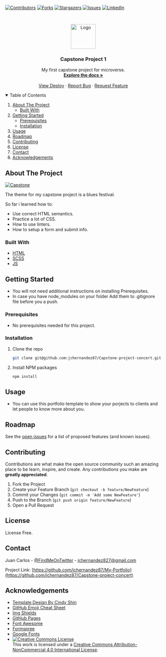 [![Contributors][contributors-shield]][contributors-url]
[![Forks][forks-shield]][forks-url]
[![Stargazers][stars-shield]][stars-url]
[![Issues][issues-shield]][issues-url]
[![LinkedIn][linkedin-shield]][linkedin-url]



<!-- PROJECT LOGO -->
<br />
<p align="center">
  <a href="https://github.com/jchernandez87/My-Portfolio">
    <img src="https://user-images.githubusercontent.com/44485810/121365647-71b70400-c8fe-11eb-8ca7-b8295f16c12a.png" alt="Logo" width="80" height="80">
  </a>

  <h3 align="center">Capstone Project 1</h3>

  <p align="center">
    My first capstone project for microverse.
    <br />
    <a href="https://github.com/jchernandez87Capstone-project-concert"><strong>Explore the docs »</strong></a>
    <br />
    <br />
    <a href="https://jchernandez87.github.io/Capstone-project-concert/">View Deploy</a>
    ·
    <a href="https://github.com/jchernandez87/Capstone-project-concert/issues">Report Bug</a>
    ·
    <a href="https://github.com/jchernandez87/Capstone-project-concert/issues">Request Feature</a>
  </p>
</p>



<!-- TABLE OF CONTENTS -->
<details open="open">
  <summary>Table of Contents</summary>
  <ol>
    <li>
      <a href="#about-the-project">About The Project</a>
      <ul>
        <li><a href="#built-with">Built With</a></li>
      </ul>
    </li>
    <li>
      <a href="#getting-started">Getting Started</a>
      <ul>
        <li><a href="#prerequisites">Prerequisites</a></li>
        <li><a href="#installation">Installation</a></li>
      </ul>
    </li>
    <li><a href="#usage">Usage</a></li>
    <li><a href="#roadmap">Roadmap</a></li>
    <li><a href="#contributing">Contributing</a></li>
    <li><a href="#license">License</a></li>
    <li><a href="#contact">Contact</a></li>
    <li><a href="#acknowledgements">Acknowledgements</a></li>
  </ol>
</details>



<!-- ABOUT THE PROJECT -->
## About The Project

[![Capstone][product-screenshot]](https://example.com)

The theme for my capstone project is a blues festival.

So far i learned how to:
* Use correct HTML semantics.
* Practice a lot of CSS.
* How to use linters.
* How to setup a form and submit info.

### Built With

* [HTML](https://www.w3schools.com/html/)
* [SCSS](https://sass-lang.com/)
* [JS](https://www.javascript.com/)


<!-- GETTING STARTED -->
## Getting Started

* You will not need additional instructions on installing Prerequisites.
* In case you have node_modules on your folder Add them to .gitignore file before you a push.

### Prerequisites

* No prerequisites needed for this project.
 <!--
This is an example of how to list things you need to use the software and how to install them.
* npm
  ```sh
  npm install npm@latest -g
  ```
-->

### Installation
<!-- 1. Get a free API Key at [https://example.com](https://example.com) -->
1. Clone the repo
   ```sh
   git clone git@github.com:jchernandez87/Capstone-project-concert.git
   ```
2. Install NPM packages
   ```sh
   npm install
   ```
<!-- 4. Enter your API in `config.js`
   ```JS
   const API_KEY = 'ENTER YOUR API';
   ```
-->

<!-- USAGE EXAMPLES -->
## Usage

* You can use this portfolio template to show your porjects to clients and let people to know more about you.

<!-- _For more examples, please refer to the [Documentation](https://example.com)_ -->


<!-- ROADMAP -->
## Roadmap

See the [open issues](https://github.com/jchernandez87/Capstone-project-concert/issues) for a list of proposed features (and known issues).



<!-- CONTRIBUTING -->
## Contributing

Contributions are what make the open source community such an amazing place to be learn, inspire, and create. Any contributions you make are **greatly appreciated**.

1. Fork the Project
2. Create your Feature Branch (`git checkout -b feature/NewFeature`)
3. Commit your Changes (`git commit -m 'Add some NewFeature'`)
4. Push to the Branch (`git push origin feature/NewFeature`)
5. Open a Pull Request


<!-- LICENSE -->
## License

License Free.
<!-- Distributed under the MIT License. See `LICENSE` for more information. -->



<!-- CONTACT -->
## Contact

Juan Carlos - [@FindMeOnTwitter](https://twitter.com/Juancar70771241) - jchernandez827@gmail.com

Project Link: [https://github.com/jchernandez87/My-Portfolio](https://github.com/jchernandez87/Capstone-project-concert)



<!-- ACKNOWLEDGEMENTS -->
## Acknowledgements
* [Template Design By Cindy Shin](https://www.behance.net/adagio07)
* [GitHub Emoji Cheat Sheet](https://www.webpagefx.com/tools/emoji-cheat-sheet)
* [Img Shields](https://shields.io)
* [GitHub Pages](https://pages.github.com)
* [Font Awesome](https://fontawesome.com)
* [Formspree](https://formspree.io/register)
* [Google Fonts](https://fonts.google.com/)
* <a rel="license" href="http://creativecommons.org/licenses/by-nc/4.0/"><img alt="Creative Commons License" style="border-width:0" src="https://i.creativecommons.org/l/by-nc/4.0/80x15.png" /></a><br />This work is licensed under a <a rel="license" href="http://creativecommons.org/licenses/by-nc/4.0/">Creative Commons Attribution-NonCommercial 4.0 International License</a>.


<!-- MARKDOWN LINKS & IMAGES -->
<!-- https://www.markdownguide.org/basic-syntax/#reference-style-links -->
[contributors-shield]: https://img.shields.io/github/contributors/jchernandez87/Capstone-project-concert?style=for-the-badge
[contributors-url]: https://github.com/jchernandez87/Capstone-project-concert/graphs/contributors
[forks-shield]: https://img.shields.io/github/forks/jchernandez87/Capstone-project-concert?style=for-the-badge
[forks-url]: https://github.com/jchernandez87/Capstone-project-concert/network/members
[stars-shield]: https://img.shields.io/github/stars/jchernandez87/Capstone-project-concert?style=for-the-badge
[stars-url]: https://github.com/jchernandez87/Capstone-project-concert/stargazers
[issues-shield]: https://img.shields.io/github/issues/jchernandez87/Capstone-project-concert?style=for-the-badge
[issues-url]: https://github.com/jchernandez87/Capstone-project-concert/issues
[linkedin-shield]: https://img.shields.io/badge/-LinkedIn-black.svg?style=for-the-badge&logo=linkedin&colorB=555
[linkedin-url]: https://www.linkedin.com/in/juan-carlos-hernandez-200a05175
[product-screenshot]: https://user-images.githubusercontent.com/44485810/124050039-51e79d00-d9df-11eb-80eb-bddb510c5171.png

